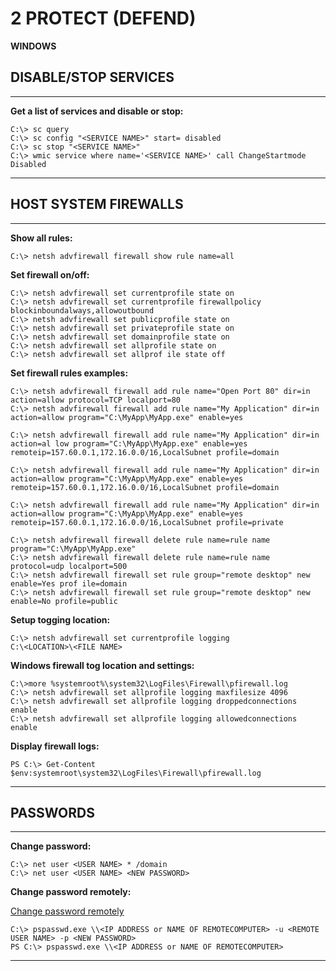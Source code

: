 # 2 PROTECT (DEFEND)

**WINDOWS**

## DISABLE/STOP SERVICES
---
**Get a list of services and disable or stop:** 
```
C:\> sc query
C:\> sc config "<SERVICE NAME>" start= disabled
C:\> sc stop "<SERVICE NAME>"
C:\> wmic service where name='<SERVICE NAME>' call ChangeStartmode Disabled 
```
---

## HOST SYSTEM FIREWALLS
---
**Show all rules:**
```
C:\> netsh advfirewall firewall show rule name=all
```

**Set firewall on/off:**
```
C:\> netsh advfirewall set currentprofile state on
C:\> netsh advfirewall set currentprofile firewallpolicy blockinboundalways,allowoutbound
C:\> netsh advfirewall set publicprofile state on
C:\> netsh advfirewall set privateprofile state on
C:\> netsh advfirewall set domainprofile state on
C:\> netsh advfirewall set allprofile state on
C:\> netsh advfirewall set allprof ile state off
```

**Set firewall rules examples:**
```
C:\> netsh advfirewall firewall add rule name="Open Port 80" dir=in action=allow protocol=TCP localport=80
C:\> netsh advfirewall firewall add rule name="My Application" dir=in action=allow program="C:\MyApp\MyApp.exe" enable=yes

C:\> netsh advfirewall firewall add rule name="My Application" dir=in action=al low program="C:\MyApp\MyApp.exe" enable=yes remoteip=157.60.0.1,172.16.0.0/16,LocalSubnet profile=domain

C:\> netsh advfirewall firewall add rule name="My Application" dir=in action=allow program="C:\MyApp\MyApp.exe" enable=yes
remoteip=157.60.0.1,172.16.0.0/16,LocalSubnet profile=domain

C:\> netsh advfirewall firewall add rule name="My Application" dir=in action=allow program="C:\MyApp\MyApp.exe" enable=yes
remoteip=157.60.0.1,172.16.0.0/16,LocalSubnet profile=private

C:\> netsh advfirewall firewall delete rule name=rule name program="C:\MyApp\MyApp.exe"
C:\> netsh advfirewall firewall delete rule name=rule name protocol=udp localport=500
C:\> netsh advfirewall firewall set rule group="remote desktop" new enable=Yes prof ile=domain
C:\> netsh advfirewall firewall set rule group="remote desktop" new enable=No profile=public 
```

**Setup togging location:**
```
C:\> netsh advfirewall set currentprofile logging
C:\<LOCATION>\<FILE NAME> 
```

**Windows firewall tog location and settings:**
```
C:\>more %systemroot%\system32\LogFiles\Firewall\pfirewall.log
C:\> netsh advfirewall set allprofile logging maxfilesize 4096
C:\> netsh advfirewall set allprofile logging droppedconnections enable
C:\> netsh advfirewall set allprofile logging allowedconnections enable   
```

**Display firewall logs:**
```
PS C:\> Get-Content $env:systemroot\system32\LogFiles\Firewall\pfirewall.log
```
---

## PASSWORDS 
---
**Change password:**
```
C:\> net user <USER NAME> * /domain
C:\> net user <USER NAME> <NEW PASSWORD>
```
**Change password remotely:**

[Change password remotely](https://docs.microsoft.com/en-au/sysinternals/downloads/pspasswd)

```
C:\> pspasswd.exe \\<IP ADDRESS or NAME OF REMOTECOMPUTER> -u <REMOTE USER NAME> -p <NEW PASSWORD>
PS C:\> pspasswd.exe \\<IP ADDRESS or NAME OF REMOTECOMPUTER> 
```
---